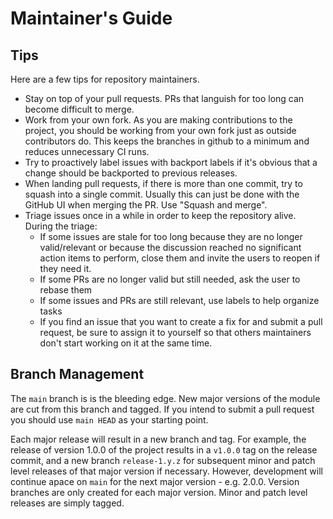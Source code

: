 # Maintainer's Guide

## Tips

Here are a few tips for repository maintainers.

* Stay on top of your pull requests. PRs that languish for too long can become difficult to merge.
* Work from your own fork. As you are making contributions to the project, you should be working from your own fork just as outside contributors do. This keeps the branches in github to a minimum and reduces unnecessary CI runs.
* Try to proactively label issues with backport labels if it's obvious that a change should be backported to previous releases.
* When landing pull requests, if there is more than one commit, try to squash into a single commit. Usually this can just be done with the GitHub UI when merging the PR. Use "Squash and merge".
* Triage issues once in a while in order to keep the repository alive. During the triage:
  * If some issues are stale for too long because they are no longer valid/relevant or because the discussion reached no significant action items to perform, close them and invite the users to reopen if they need it.
  * If some PRs are no longer valid but still needed, ask the user to rebase them
  * If some issues and PRs are still relevant, use labels to help organize tasks
  * If you find an issue that you want to create a fix for and submit a pull request, be sure to assign it to yourself so that others maintainers don't start working on it at the same time.

## Branch Management

The `main` branch is is the bleeding edge. New major versions of the module
are cut from this branch and tagged. If you intend to submit a pull request
you should use `main HEAD` as your starting point.

Each major release will result in a new branch and tag. For example, the
release of version 1.0.0 of the project results in a `v1.0.0` tag on the
release commit, and a new branch `release-1.y.z` for subsequent minor and patch
level releases of that major version if necessary. However, development will continue
apace on `main` for the next major version - e.g. 2.0.0. Version branches
are only created for each major version. Minor and patch level releases
are simply tagged.

